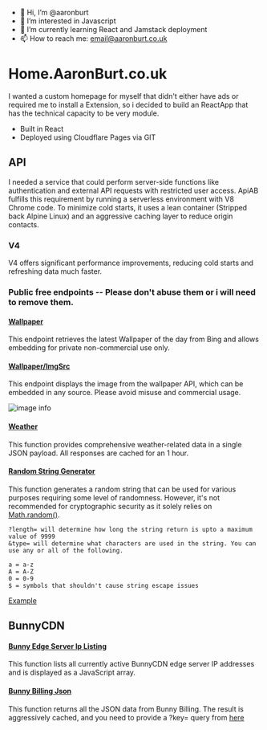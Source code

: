 - 👋 Hi, I’m @aaronburt
- 👀 I’m interested in Javascript
- 🌱 I’m currently learning React and Jamstack deployment
- 📫 How to reach me: email@aaronburt.co.uk


# Home.AaronBurt.co.uk

I wanted a custom homepage for myself that didn't either have ads or required me to install a Extension, so i decided to build an ReactApp that has the technical capacity to be very module. 

- Built in React
- Deployed using Cloudflare Pages via GIT

## API

I needed a service that could perform server-side functions like authentication and external API requests with restricted user access. ApiAB fulfills this requirement by running a serverless environment with V8 Chrome code. To minimize cold starts, it uses a lean container (Stripped back Alpine Linux) and an aggressive caching layer to reduce origin contacts.

### V4
V4 offers significant performance improvements, reducing cold starts and refreshing data much faster.

### Public free endpoints -- Please don't abuse them or i will need to remove them. 

#### [Wallpaper](https://wallpaper.function.aaronburt.co.uk/)
This endpoint retrieves the latest Wallpaper of the day from Bing and allows embedding for private non-commercial use only.

#### [Wallpaper/ImgSrc](https://wallpaper.function.aaronburt.co.uk/youcanwritebasicallyanythinghere)
This endpoint displays the image from the wallpaper API, which can be embedded in any source. Please avoid misuse and commercial usage.

![image info](https://wallpaper.function.aaronburt.co.uk/youcanwritebasicallyanythinghere)

#### [Weather](https://weather.function.aaronburt.co.uk/current/br1/gb)
This function provides comprehensive weather-related data in a single JSON payload. All responses are cached for an 1 hour.

#### [Random String Generator](https://random.function.aaronburt.co.uk/)

This function generates a random string that can be used for various purposes requiring some level of randomness. However, it's not recommended for cryptographic security as it solely relies on [Math.random()](https://deepsource.io/blog/dont-use-math-random/). 

```
?length= will determine how long the string return is upto a maximum value of 9999
&type= will determine what characters are used in the string. You can use any or all of the following. 

a = a-z 
A = A-Z
0 = 0-9
$ = symbols that shouldn't cause string escape issues
```
[Example](https://random.function.aaronburt.co.uk/?length=64&type=aA0$)


## BunnyCDN

#### [Bunny Edge Server Ip Listing](https://bunny-edge-server-list.aaronburt.co.uk)

This function lists all currently active BunnyCDN edge server IP addresses and is displayed as a JavaScript array.

#### [Bunny Billing Json](https://bunny-billing-json.aaronburt.co.uk/)

This function returns all the JSON data from Bunny Billing. The result is aggressively cached, and you need to provide a ?key= query from [here](https://panel.bunny.net/account)
